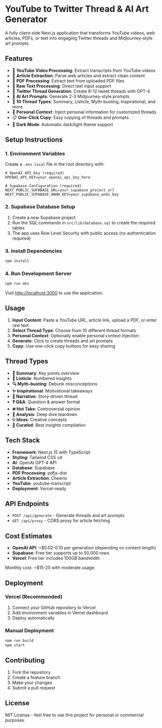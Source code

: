 # YouTube to Twitter Thread & AI Art Generator

A fully client-side Next.js application that transforms YouTube videos, web articles, PDFs, or text into engaging Twitter threads and Midjourney-style art prompts.

## Features

- 🎥 **YouTube Video Processing**: Extract transcripts from YouTube videos
- 📰 **Article Extraction**: Parse web articles and extract clean content
- 📄 **PDF Processing**: Extract text from uploaded PDF files
- 📝 **Raw Text Processing**: Direct text input support
- 🧵 **Twitter Thread Generation**: Create 8-12 tweet threads with GPT-4
- 🎨 **AI Art Prompts**: Generate 2-3 Midjourney-style prompts
- 🎯 **10 Thread Types**: Summary, Listicle, Myth-busting, Inspirational, and more
- 🧠 **Personal Context**: Inject personal information for customized threads
- 📋 **One-Click Copy**: Easy copying of threads and prompts
- 🌙 **Dark Mode**: Automatic dark/light theme support

## Setup Instructions

### 1. Environment Variables

Create a `.env.local` file in the root directory with:

```env
# OpenAI API Key (required)
OPENAI_API_KEY=your_openai_api_key_here

# Supabase Configuration (required)
NEXT_PUBLIC_SUPABASE_URL=your_supabase_project_url
NEXT_PUBLIC_SUPABASE_ANON_KEY=your_supabase_anon_key
```

### 2. Supabase Database Setup

1. Create a new Supabase project
2. Run the SQL commands in `src/lib/database.sql` to create the required tables
3. The app uses Row Level Security with public access (no authentication required)

### 3. Install Dependencies

```bash
npm install
```

### 4. Run Development Server

```bash
npm run dev
```

Visit [http://localhost:3000](http://localhost:3000) to use the application.

## Usage

1. **Input Content**: Paste a YouTube URL, article link, upload a PDF, or enter raw text
2. **Select Thread Type**: Choose from 10 different thread formats
3. **Personal Context**: Optionally enable personal context injection
4. **Generate**: Click to create threads and art prompts
5. **Copy**: Use one-click copy buttons for easy sharing

## Thread Types

- **📄 Summary**: Key points overview
- **📝 Listicle**: Numbered insights
- **🔍 Myth-busting**: Debunk misconceptions
- **✨ Inspirational**: Motivational takeaways
- **📖 Narrative**: Story-driven thread
- **❓ Q&A**: Question & answer format
- **🔥 Hot Take**: Controversial opinion
- **🔬 Analysis**: Deep dive teardown
- **💡 Ideas**: Creative concepts
- **🎯 Curated**: Best insights compilation

## Tech Stack

- **Framework**: Next.js 15 with TypeScript
- **Styling**: Tailwind CSS v4
- **AI**: OpenAI GPT-4 API
- **Database**: Supabase
- **PDF Processing**: pdfjs-dist
- **Article Extraction**: Cheerio
- **YouTube**: youtube-transcript
- **Deployment**: Vercel-ready

## API Endpoints

- `POST /api/generate` - Generate threads and art prompts
- `GET /api/proxy` - CORS proxy for article fetching

## Cost Estimates

- **OpenAI API**: ~$0.02-0.10 per generation (depending on content length)
- **Supabase**: Free tier supports up to 50,000 rows
- **Vercel**: Free tier includes 100GB bandwidth

Monthly cost: ~$15-25 with moderate usage.

## Deployment

### Vercel (Recommended)

1. Connect your GitHub repository to Vercel
2. Add environment variables in Vercel dashboard
3. Deploy automatically

### Manual Deployment

```bash
npm run build
npm start
```

## Contributing

1. Fork the repository
2. Create a feature branch
3. Make your changes
4. Submit a pull request

## License

MIT License - feel free to use this project for personal or commercial purposes.